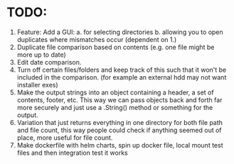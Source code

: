 # TODO:

1. Feature: Add a GUI:
	a. for selecting directories
	b. allowing you to open duplicates where mismatches occur (dependent on 1.)
2. Duplicate file comparison based on contents (e.g. one file might be more up to date)
3. Edit date comparison.
4. Turn off certain files/folders and keep track of this such that it won't be included in the comparison. (for example an external hdd may not want installer exes)
5. Make the output strings into an object containing a header, a set of contents, footer, etc. This way we can pass objects back and forth far more securely and just use a .String() method or something for the output.
6. Variation that just returns everything in one directory for both file path and file count, this way people could check if anything seemed out of place, more useful for file count.
7. Make dockerfile with helm charts, spin up docker file, local mount test files and then integration test it works

